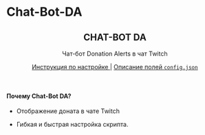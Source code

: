 # Chat-Bot-DA

<h2 align="center">
    CHAT-BOT DA
</h2>
<p align="center">
    Чат-бот Donation Alerts в чат Twitch
</p>

<p align="center">
  <a href="https://vk.com/@wpsquad-chat-bot-da-v10">
    Инструкция по настройке
  </a>
  |
  <a href="https://github.com/MrZillaGold/VK2Discord/blob/master/CONFIG_FIELDS.md">
    Описание полей <code>config.json</code>
  </a>
</p>
</details>
<br>

#### Почему Chat-Bot DA?

* Отображение доната в чате Twitch
* Гибкая и быстрая настройка скрипта.

    </tr>
</table>


